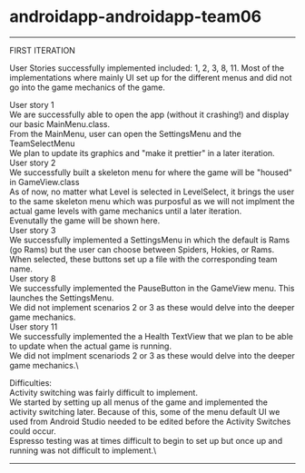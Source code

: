 # androidapp-androidapp-team06

***************
FIRST ITERATION

User Stories successfully implemented included: 1, 2, 3, 8, 11. Most of the implementations where mainly UI set up for the different menus and did not go into the game mechanics of the game. 

User story 1 \
  We are successfully able to open the app (without it crashing!) and display our basic MainMenu.class.\
  From the MainMenu, user can open the SettingsMenu and the TeamSelectMenu\
  We plan to update its graphics and "make it prettier" in a later iteration.\
User story 2\
  We successfully built a skeleton menu for where the game will be "housed" in GameView.class\
  As of now, no matter what Level is selected in LevelSelect, it brings the user to the same skeleton menu which was purposful as we will not implment the actual game levels with game mechanics until a later iteration.\
  Evenutally the game will be shown here.\
 User story 3\
  We successfully implemented a SettingsMenu in which the default is Rams (go Rams) but the user can choose between Spiders, Hokies, or Rams.\
  When selected, these buttons set up a file with the corresponding team name.\
 User story 8\
  We successfully implemented the PauseButton in the GameView menu. This launches the SettingsMenu.\
  We did not implement scenarios 2 or 3 as these would delve into the deeper game mechanics.\
 User story 11\
   We successfully implemented the a Health TextView that we plan to be able to update when the actual game is running.\
   We did not implment scenariods 2 or 3 as these would delve into the deeper game mechanics.\
 
 Difficulties: \
  Activity switching was fairly difficult to implement. \
    We started by setting up all menus of the game and implemented the activity switching later. Because of this, some of the menu default UI we used from Android Studio needed to be edited before the Activity Switches could occur.\
  Espresso testing was at times difficult to begin to set up but once up and running was not difficult to implement.\
  
 ******************
